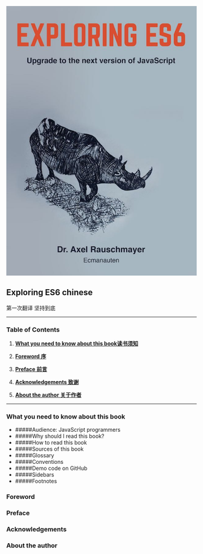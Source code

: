 ![Exploring ES6 cover](./cover.jpg)

## Exploring ES6 chinese


  第一次翻译 坚持到底

---

### Table of Contents
1. **[What you need to know about this book读书须知](#What-you-need-to-know-about-this-book)**

2. **[Foreword 序](#Foreword)**
3. **[Preface 前言](#Preface)**
4. **[Acknowledgements 致谢](#Acknowledgements)**
5. **[About the author 关于作者](#About-the-author)**








---

### What you need to know about this book
  * #####Audience: JavaScript programmers
  * #####Why should I read this book?
  * #####How to read this book
  * #####Sources of this book
  * #####Glossary
  * #####Conventions
  * #####Demo code on GitHub
  * #####Sidebars
  * #####Footnotes

### Foreword
### Preface
### Acknowledgements
### About the author
